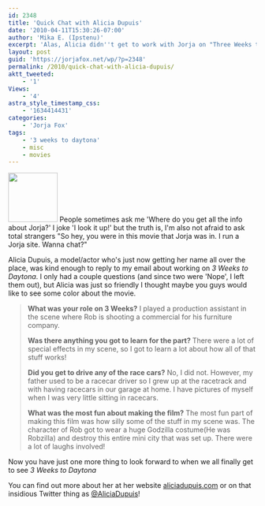 ```yaml
---
id: 2348
title: 'Quick Chat with Alicia Dupuis'
date: '2010-04-11T15:30:26-07:00'
author: 'Mika E. (Ipstenu)'
excerpt: 'Alas, Alicia didn''t get to work with Jorja on "Three Weeks to Daytona", but she was just so cool to chat with, I had to share.'
layout: post
guid: 'https://jorjafox.net/wp/?p=2348'
permalink: /2010/quick-chat-with-alicia-dupuis/
aktt_tweeted:
    - '1'
Views:
    - '4'
astra_style_timestamp_css:
    - '1634414431'
categories:
    - 'Jorja Fox'
tags:
    - '3 weeks to daytona'
    - misc
    - movies
---
```


<a href="http://aliciadupuis.com"><img src="//static.jorjafox.net/wordpress/2010/04/AliciaDupuis-004-100x100.jpg" alt="" title="AliciaDupuis-004" width="100" height="100" class="alignleft size-thumbnail wp-image-2349" /></a> People sometimes ask me 'Where do you get all the info about Jorja?'  I joke 'I look it up!' but the truth is, I'm also not afraid to ask total strangers "So hey, you were in this movie that Jorja was in. I run a Jorja site. Wanna chat?"

Alicia Dupuis, a model/actor who's just now getting her name all over the place, was kind enough to reply to my email about working on <em>3 Weeks to Daytona</em>. I only had a couple questions (and since two were 'Nope', I left them out), but Alicia was just so friendly I thought maybe you guys would like to see some color about the movie.

<blockquote><strong>What was your role on 3 Weeks?</strong> I played a production assistant in the scene where Rob is shooting a commercial for his furniture company.

<strong>Was there anything you got to learn for the part? </strong>There were a lot of special effects in my scene, so I got to learn a lot about how all of that stuff works!

<strong>Did you get to drive any of the race cars?</strong> No, I did not. However, my father used to be a racecar driver so I grew up at the racetrack and with having racecars in our garage at home. I have pictures of myself when I was very little sitting in racecars.

<strong>What was the most fun about making the film?</strong> The most fun part of making
this film was how silly some of the stuff in my scene was. The character of Rob got to wear a huge Godzilla costume(He was Robzilla) and destroy this entire mini city that was set up. There were a lot of laughs involved!</blockquote>

Now you have just one more thing to look forward to when we all finally get to see <em>3 Weeks to Daytona</em>

You can find out more about her at her website <a href="http://www.aliciadupuis.com">aliciadupuis.com</a> or on that insidious Twitter thing as <a href="http://twitter.com/aliciadupuis">@AliciaDupuis</a>!